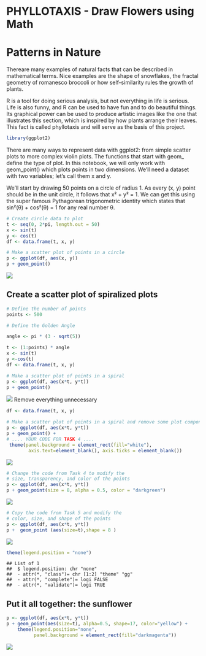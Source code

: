 PHYLLOTAXIS - Draw Flowers using Math
================

# Patterns in Nature

Thereare many examples of natural facts that can be described in
mathematical terms. Nice examples are the shape of snowflakes, the
fractal geometry of romanesco broccoli or how self-similarity rules the
growth of plants.

R is a tool for doing serious analysis, but not everything in life is
serious. Life is also funny, and R can be used to have fun and to do
beautiful things. Its graphical power can be used to produce artistic
images like the one that illustrates this section, which is inspired by
how plants arrange their leaves. This fact is called phyllotaxis and
will serve as the basis of this project.

``` r
library(ggplot2)
```

There are many ways to represent data with ggplot2: from simple scatter
plots to more complex violin plots. The functions that start with geom\_
define the type of plot. In this notebook, we will only work with
geom\_point() which plots points in two dimensions. We’ll need a dataset
with two variables; let’s call them x and y.

We’ll start by drawing 50 points on a circle of radius 1. As every (x,
y) point should be in the unit circle, it follows that x² + y² = 1. We
can get this using the super famous Pythagorean trigonometric identity
which states that sin²(θ) + cos²(θ) = 1 for any real number θ.

``` r
# Create circle data to plot
t <- seq(0, 2*pi, length.out = 50)
x <- sin(t)
y <- cos(t)
df <- data.frame(t, x, y)

# Make a scatter plot of points in a circle
p <- ggplot(df, aes(x, y))
p + geom_point()
```

![](PHYLLOTAXIS-_files/figure-gfm/unnamed-chunk-2-1.png)<!-- -->

## Create a scatter plot of spiralized plots

``` r
# Define the number of points
points <- 500

# Define the Golden Angle

angle <- pi * (3 - sqrt(5))

t <- (1:points) * angle
x <- sin(t)
y <-cos(t)
df <- data.frame(t, x, y)

# Make a scatter plot of points in a spiral
p <- ggplot(df, aes(x*t, y*t))
p + geom_point()
```

![](PHYLLOTAXIS-_files/figure-gfm/unnamed-chunk-3-1.png)<!-- --> Remove
everything unnecessary

``` r
df <- data.frame(t, x, y)

# Make a scatter plot of points in a spiral and remove some plot components
p <- ggplot(df, aes(x*t, y*t))
p + geom_point() +
# .... YOUR CODE FOR TASK 4 ....
 theme(panel.background = element_rect(fill="white"),
        axis.text=element_blank(), axis.ticks = element_blank())
```

![](PHYLLOTAXIS-_files/figure-gfm/unnamed-chunk-4-1.png)<!-- -->

``` r
# Change the code from Task 4 to modify the 
# size, transparency, and color of the points
p <- ggplot(df, aes(x*t, y*t))
p + geom_point(size = 8, alpha = 0.5, color = "darkgreen") 
```

![](PHYLLOTAXIS-_files/figure-gfm/unnamed-chunk-5-1.png)<!-- -->

``` r
# Copy the code from Task 5 and modify the 
# color, size, and shape of the points
p <- ggplot(df, aes(x*t, y*t))
p +  geom_point (aes(size=t),shape = 8 )
```

![](PHYLLOTAXIS-_files/figure-gfm/unnamed-chunk-6-1.png)<!-- -->

``` r
theme(legend.position = "none")
```

    ## List of 1
    ##  $ legend.position: chr "none"
    ##  - attr(*, "class")= chr [1:2] "theme" "gg"
    ##  - attr(*, "complete")= logi FALSE
    ##  - attr(*, "validate")= logi TRUE

## Put it all together: the sunflower

``` r
p <- ggplot(df, aes(x*t, y*t))
p + geom_point(aes(size=t), alpha=0.5, shape=17, color="yellow") +
    theme(legend.position="none",
          panel.background = element_rect(fill="darkmagenta"))
```

![](PHYLLOTAXIS-_files/figure-gfm/unnamed-chunk-7-1.png)<!-- -->
